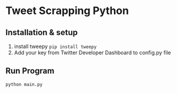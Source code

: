 # Tweet Scrapping Python

## Installation & setup
1. install tweepy  `pip install tweepy`
2. Add your key from Twitter Developer Dashboard to config.py file

## Run Program

`python main.py`
